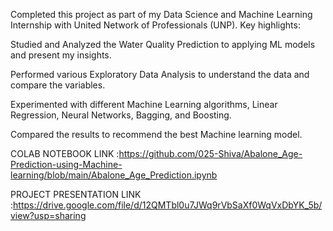 Completed this project as part of my Data Science and Machine Learning Internship with United Network of Professionals (UNP). Key highlights:

Studied and Analyzed the Water Quality Prediction to applying ML models and present my insights.

Performed various Exploratory Data Analysis to understand the data and compare the variables.

Experimented with different Machine Learning algorithms, Linear Regression, Neural Networks, Bagging, and Boosting.

Compared the results to recommend the best Machine learning model.


COLAB NOTEBOOK LINK :https://github.com/025-Shiva/Abalone_Age-Prediction-using-Machine-learning/blob/main/Abalone_Age_Prediction.ipynb

PROJECT PRESENTATION LINK :https://drive.google.com/file/d/12QMTbl0u7JWq9rVbSaXf0WqVxDbYK_5b/view?usp=sharing
